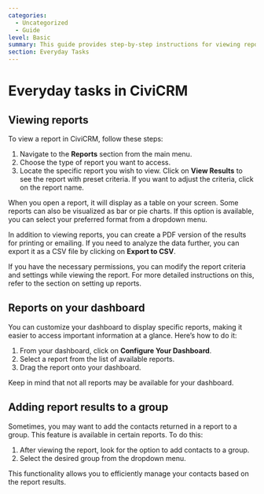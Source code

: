 ```yaml
---
categories:
  - Uncategorized
  - Guide
level: Basic
summary: This guide provides step-by-step instructions for viewing reports in CiviCRM, adding them to your dashboard, and managing report results.
section: Everyday Tasks
---
```


# Everyday tasks in CiviCRM

## Viewing reports

To view a report in CiviCRM, follow these steps:

1. Navigate to the **Reports** section from the main menu.
2. Choose the type of report you want to access.
3. Locate the specific report you wish to view. Click on **View Results** to see the report with preset criteria. If you want to adjust the criteria, click on the report name.

When you open a report, it will display as a table on your screen. Some reports can also be visualized as bar or pie charts. If this option is available, you can select your preferred format from a dropdown menu.

In addition to viewing reports, you can create a PDF version of the results for printing or emailing. If you need to analyze the data further, you can export it as a CSV file by clicking on **Export to CSV**.

If you have the necessary permissions, you can modify the report criteria and settings while viewing the report. For more detailed instructions on this, refer to the section on setting up reports.

## Reports on your dashboard

You can customize your dashboard to display specific reports, making it easier to access important information at a glance. Here’s how to do it:

1. From your dashboard, click on **Configure Your Dashboard**.
2. Select a report from the list of available reports.
3. Drag the report onto your dashboard.

Keep in mind that not all reports may be available for your dashboard.

## Adding report results to a group

Sometimes, you may want to add the contacts returned in a report to a group. This feature is available in certain reports. To do this:

1. After viewing the report, look for the option to add contacts to a group.
2. Select the desired group from the dropdown menu.

This functionality allows you to efficiently manage your contacts based on the report results.
